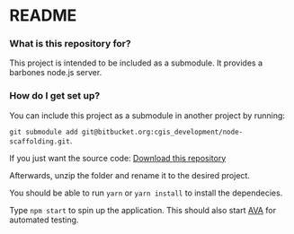 # README #

### What is this repository for? ###

This project is intended to be included as a submodule. It provides a barbones node.js server.

### How do I get set up? ###

You can include this project as a submodule in another project by running: 

`git submodule add git@bitbucket.org:cgis_development/node-scaffolding.git`.

If you just want the source code: [Download this repository](https://bitbucket.org/cgis_development/node-scaffolding/get/e4d96f80f66f.zip)

Afterwards, unzip the folder and rename it to the desired project.

You should be able to run `yarn` or `yarn install`
to install the dependecies.

Type `npm start` to spin up the application. This should also start [AVA](https://github.com/avajs/ava) for automated testing.
